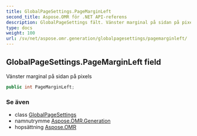 ```yaml
---
title: GlobalPageSettings.PageMarginLeft
second_title: Aspose.OMR för .NET API-referens
description: GlobalPageSettings fält. Vänster marginal på sidan på pixels
type: docs
weight: 100
url: /sv/net/aspose.omr.generation/globalpagesettings/pagemarginleft/
---
```

## GlobalPageSettings.PageMarginLeft field

Vänster marginal på sidan på pixels

```csharp
public int PageMarginLeft;
```

### Se även

* class [GlobalPageSettings](../)
* namnutrymme [Aspose.OMR.Generation](../../globalpagesettings/)
* hopsättning [Aspose.OMR](../../../)



